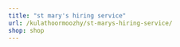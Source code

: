 ```yaml
---
title: "st mary's hiring service"
url: /kulathoormoozhy/st-marys-hiring-service/
shop: shop
---
```

